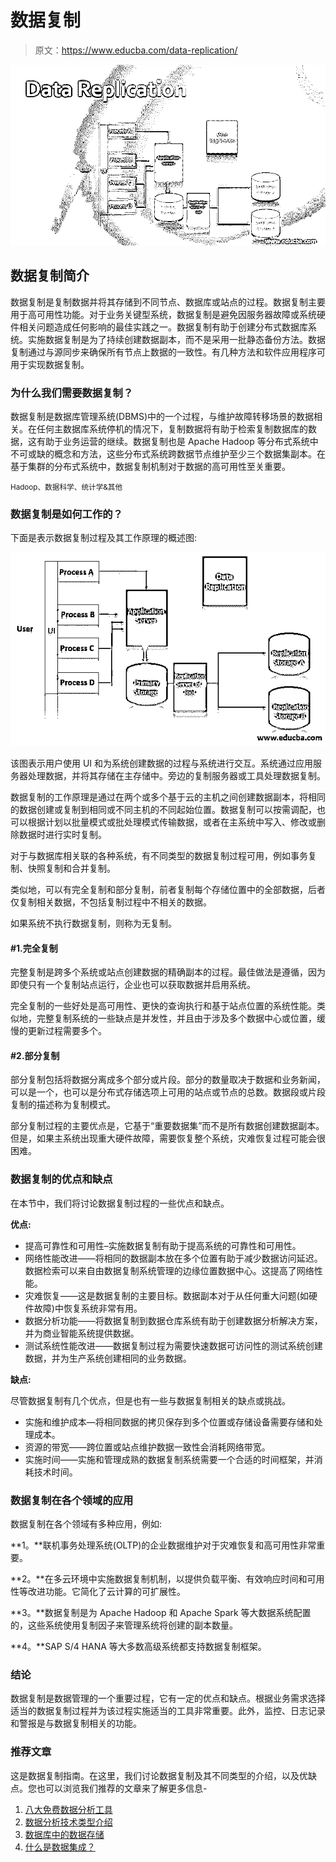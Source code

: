 # 数据复制

> 原文：<https://www.educba.com/data-replication/>

![Data Replication](img/ecd2c0d246b4c093d4d8b7193441a984.png)



## 数据复制简介

数据复制是复制数据并将其存储到不同节点、数据库或站点的过程。数据复制主要用于高可用性功能。对于业务关键型系统，数据复制是避免因服务器故障或系统硬件相关问题造成任何影响的最佳实践之一。数据复制有助于创建分布式数据库系统。实施数据复制是为了持续创建数据副本，而不是采用一批静态备份方法。数据复制通过与源同步来确保所有节点上数据的一致性。有几种方法和软件应用程序可用于实现数据复制。

### 为什么我们需要数据复制？

数据复制是数据库管理系统(DBMS)中的一个过程，与维护故障转移场景的数据相关。在任何主数据库系统停机的情况下，复制数据将有助于检索复制数据库的数据，这有助于业务运营的继续。数据复制也是 Apache Hadoop 等分布式系统中不可或缺的概念和方法，这些分布式系统跨数据节点维护至少三个数据集副本。在基于集群的分布式系统中，数据复制机制对于数据的高可用性至关重要。

<small>Hadoop、数据科学、统计学&其他</small>

### 数据复制是如何工作的？

下面是表示数据复制过程及其工作原理的概述图:

![How Does Data Replication Work](img/6fad5f109fa7aca526bd10402d5de32a.png)



该图表示用户使用 UI 和为系统创建数据的过程与系统进行交互。系统通过应用服务器处理数据，并将其存储在主存储中。旁边的复制服务器或工具处理数据复制。

数据复制的工作原理是通过在两个或多个基于云的主机之间创建数据副本，将相同的数据创建或复制到相同或不同主机的不同起始位置。数据复制可以按需调配，也可以根据计划以批量模式或批处理模式传输数据，或者在主系统中写入、修改或删除数据时进行实时复制。

对于与数据库相关联的各种系统，有不同类型的数据复制过程可用，例如事务复制、快照复制和合并复制。

类似地，可以有完全复制和部分复制，前者复制每个存储位置中的全部数据，后者仅复制相关数据，不包括复制过程中不相关的数据。

如果系统不执行数据复制，则称为无复制。

#### #1.完全复制

完整复制是跨多个系统或站点创建数据的精确副本的过程。最佳做法是遵循，因为即使只有一个复制站点运行，企业也可以获取数据并启用系统。

完全复制的一些好处是高可用性、更快的查询执行和基于站点位置的系统性能。类似地，完整复制系统的一些缺点是并发性，并且由于涉及多个数据中心或位置，缓慢的更新过程需要多个。

#### #2.部分复制

部分复制包括将数据分离成多个部分或片段。部分的数量取决于数据和业务新闻，可以是一个，也可以是分布式存储选项上可用的站点或节点的总数。数据段或片段复制的描述称为复制模式。

部分复制过程的主要优点是，它基于“重要数据集”而不是所有数据创建数据副本。但是，如果主系统出现重大硬件故障，需要恢复整个系统，灾难恢复过程可能会很困难。

### 数据复制的优点和缺点

在本节中，我们将讨论数据复制过程的一些优点和缺点。

**优点:**

*   提高可靠性和可用性–实施数据复制有助于提高系统的可靠性和可用性。
*   网络性能改进——将相同的数据副本放在多个位置有助于减少数据访问延迟。数据检索可以来自由数据复制系统管理的边缘位置数据中心。这提高了网络性能。
*   灾难恢复——这是数据复制的主要目标。数据副本对于从任何重大问题(如硬件故障)中恢复系统非常有用。
*   数据分析功能——将数据复制到数据仓库系统有助于创建数据分析解决方案，并为商业智能系统提供数据。
*   测试系统性能改进——数据复制过程为需要快速数据可访问性的测试系统创建数据，并为生产系统创建相同的业务数据。

**缺点:**

尽管数据复制有几个优点，但是也有一些与数据复制相关的缺点或挑战。

*   实施和维护成本—将相同数据的拷贝保存到多个位置或存储设备需要存储和处理成本。
*   资源的带宽——跨位置或站点维护数据一致性会消耗网络带宽。
*   实施时间——实施和管理成熟的数据复制系统需要一个合适的时间框架，并消耗技术时间。

### 数据复制在各个领域的应用

数据复制在各个领域有多种应用，例如:

**1。**联机事务处理系统(OLTP)的企业数据维护对于灾难恢复和高可用性非常重要。

**2。**在多云环境中实施数据复制机制，以提供负载平衡、有效响应时间和可用性等改进功能。它简化了云计算的可扩展性。

**3。**数据复制是为 Apache Hadoop 和 Apache Spark 等大数据系统配置的，这些系统使用复制因子来管理系统将创建的副本数量。

**4。**SAP S/4 HANA 等大多数高级系统都支持数据复制框架。

### 结论

数据复制是数据管理的一个重要过程，它有一定的优点和缺点。根据业务需求选择适当的数据复制过程并为该过程实施适当的工具非常重要。此外，监控、日志记录和警报是与数据复制相关的功能。

### 推荐文章

这是数据复制指南。在这里，我们讨论数据复制及其不同类型的介绍，以及优缺点。您也可以浏览我们推荐的文章来了解更多信息-

1.  [八大免费数据分析工具](https://www.educba.com/free-data-analysis-tools/)
2.  [数据分析技术类型介绍](https://www.educba.com/types-of-data-analysis-techniques/)
3.  [数据库中的数据存储](https://www.educba.com/data-storage-in-database/)
4.  [什么是数据集成？](https://www.educba.com/what-is-data-integration/)






